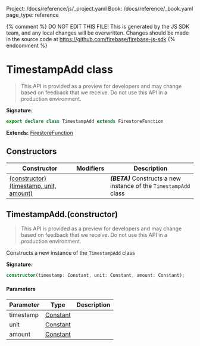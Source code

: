 Project: /docs/reference/js/_project.yaml
Book: /docs/reference/_book.yaml
page_type: reference

{% comment %}
DO NOT EDIT THIS FILE!
This is generated by the JS SDK team, and any local changes will be
overwritten. Changes should be made in the source code at
https://github.com/firebase/firebase-js-sdk
{% endcomment %}

# TimestampAdd class
> This API is provided as a preview for developers and may change based on feedback that we receive. Do not use this API in a production environment.
> 


<b>Signature:</b>

```typescript
export declare class TimestampAdd extends FirestoreFunction 
```
<b>Extends:</b> [FirestoreFunction](./firestore_lite.firestorefunction.md#firestorefunction_class)

## Constructors

|  Constructor | Modifiers | Description |
|  --- | --- | --- |
|  [(constructor)(timestamp, unit, amount)](./firestore_lite.timestampadd.md#timestampaddconstructor) |  | <b><i>(BETA)</i></b> Constructs a new instance of the <code>TimestampAdd</code> class |

## TimestampAdd.(constructor)

> This API is provided as a preview for developers and may change based on feedback that we receive. Do not use this API in a production environment.
> 

Constructs a new instance of the `TimestampAdd` class

<b>Signature:</b>

```typescript
constructor(timestamp: Constant, unit: Constant, amount: Constant);
```

#### Parameters

|  Parameter | Type | Description |
|  --- | --- | --- |
|  timestamp | [Constant](./firestore_lite.constant.md#constant_class) |  |
|  unit | [Constant](./firestore_lite.constant.md#constant_class) |  |
|  amount | [Constant](./firestore_lite.constant.md#constant_class) |  |

